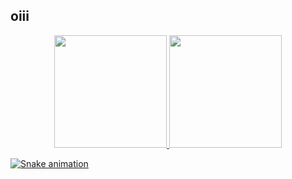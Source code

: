 ## oiii

<a href="https://github.com/mariddsouza">
   <p align="center">
   <!--<img src="https://github-readme-stats.vercel.app/api?username=mariddsouza&show_icons=true" alt="maykbrito"/> -->
    <img height="180em" src="https://github-readme-stats.vercel.app/api?username=mariddsouza&show_icons=true&theme=dracula&include_all_commits=true&count_private=true"/>
  <img height="180em" src="https://github-readme-stats.vercel.app/api/top-langs/?username=mariddsouza&layout=compact&langs_count=16&theme=dracula"/>
   </p>

  ![Snake animation](https://github.com/mariddsouza/mariddsouza/blob/output/github-contribution-grid-snake.svg)
 
</div>
